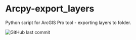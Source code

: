 # Arcpy-export_layers
Python script for ArcGIS Pro tool - exporting layers to folder.


![GitHub last commit](https://img.shields.io/github/last-commit/MarekLas/Arcpy-export_layers)

